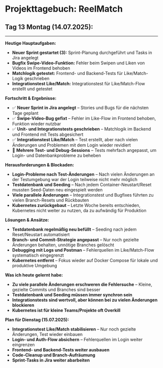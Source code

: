 # Projekttagebuch: ReelMatch

## Tag 13 Montag (14.07.2025):

---

**Heutige Hauptaufgaben:**
*   **Neuer Sprint gestartet (3):** Sprint-Planung durchgeführt und Tasks in Jira angelegt
*   **Bugfix Swipe-Video-Funktion:** Fehler beim Swipen und Liken von Videos im Frontend behoben
*   **Matchlogik getestet:** Frontend- und Backend-Tests für Like/Match-Logik geschrieben
*   **Integrationstest Like/Match:** Integrationstest für Like/Match-Flow erstellt und getestet

**Fortschritt & Ergebnisse:**
*   ✅ **Neuer Sprint in Jira angelegt** – Stories und Bugs für die nächsten Tage geplant
*   ✅ **Swipe-Video-Bug gefixt** – Fehler im Like-Flow im Frontend behoben, Funktion wieder nutzbar
*   ✅ **Unit- und Integrationstests geschrieben** – Matchlogik im Backend und Frontend mit Tests abgesichert
*   ✅ **Integrationstest Like/Match** – Test erstellt, aber nach vielen Änderungen und Problemen mit dem Login wieder revidiert
*   🔄 **Mehrere Test- und Debug-Sessions** – Tests mehrfach angepasst, um Login- und Datenbankprobleme zu beheben

**Herausforderungen & Blockaden:**
*   **Login-Probleme nach Test-Änderungen** – Nach vielen Änderungen an der Testumgebung war der Login teilweise nicht mehr möglich
*   **Testdatenbank und Seeding** – Nach jedem Container-Neustart/Reset mussten Seed-Daten neu eingespielt werden
*   **Viele parallele Änderungen** – Integrationstest und Bugfixes führten zu vielen Branch-Resets und Rückbauten
*   **Kubernetes zurückgebaut** – Letzte Woche bereits entschieden, Kubernetes nicht weiter zu nutzen, da zu aufwändig für Produktion

**Lösungen & Ansätze:**
*   **Testdatenbank regelmäßig neu befüllt** – Seeding nach jedem Reset/Neustart automatisiert
*   **Branch- und Commit-Strategie angepasst** – Nur noch gezielte Änderungen behalten, unnötige Branches gelöscht
*   **Debugging mit Logs und Postman** – Fehlerquellen im Like/Match-Flow systematisch eingegrenzt
*   **Kubernetes entfernt** – Fokus wieder auf Docker Compose für lokale und produktive Umgebung

**Was ich heute gelernt habe:**
*   **Zu viele parallele Änderungen erschweren die Fehlersuche** – Kleine, gezielte Commits und Branches sind besser
*   **Testdatenbank und Seeding müssen immer synchron sein**
*   **Integrationstests sind wertvoll, aber können bei zu vielen Änderungen blockieren**
*   **Kubernetes ist für kleine Teams/Projekte oft Overkill**

**Plan für Dienstag (15.07.2025):**
*   **Integrationstest Like/Match stabilisieren** – Nur noch gezielte Änderungen, Test wieder einbauen
*   **Login- und Auth-Flow absichern** – Fehlerquellen im Login weiter eingrenzen
*   **Frontend- und Backend-Tests weiter ausbauen**
*   **Code-Cleanup und Branch-Aufräumung**
*   **Sprint-Tasks in Jira weiter abarbeiten**
